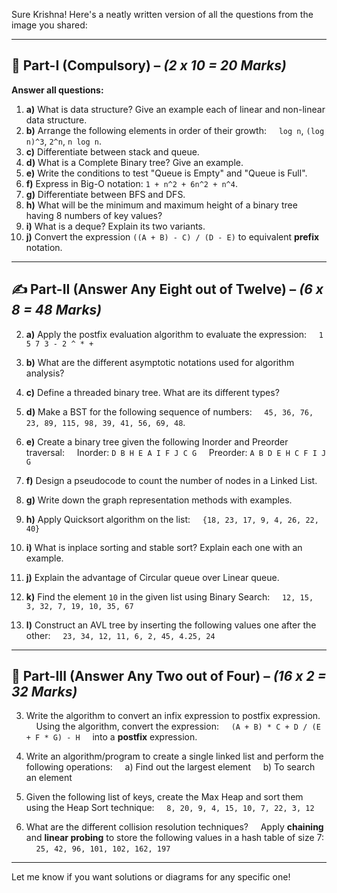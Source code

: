 Sure Krishna! Here's a neatly written version of all the questions from the image you shared:

---

## 🧾 **Part-I (Compulsory)** – *(2 x 10 = 20 Marks)*

**Answer all questions:**

1. **a)** What is data structure? Give an example each of linear and non-linear data structure.
2. **b)** Arrange the following elements in order of their growth:
       `log n`, `(log n)^3`, `2^n`, `n log n`.
3. **c)** Differentiate between stack and queue.
4. **d)** What is a Complete Binary tree? Give an example.
5. **e)** Write the conditions to test "Queue is Empty" and "Queue is Full".
6. **f)** Express in Big-O notation: `1 + n^2 + 6n^2 + n^4`.
7. **g)** Differentiate between BFS and DFS.
8. **h)** What will be the minimum and maximum height of a binary tree having 8 numbers of key values?
9. **i)** What is a deque? Explain its two variants.
10. **j)** Convert the expression `((A + B) - C) / (D - E)` to equivalent **prefix** notation.

---

## ✍️ **Part-II (Answer Any Eight out of Twelve)** – *(6 x 8 = 48 Marks)*

2. **a)** Apply the postfix evaluation algorithm to evaluate the expression:
       `1 5 7 3 - 2 ^ * +`

3. **b)** What are the different asymptotic notations used for algorithm analysis?

4. **c)** Define a threaded binary tree. What are its different types?

5. **d)** Make a BST for the following sequence of numbers:
       `45, 36, 76, 23, 89, 115, 98, 39, 41, 56, 69, 48`.

6. **e)** Create a binary tree given the following Inorder and Preorder traversal:
       Inorder: `D B H E A I F J C G`
       Preorder: `A B D E H C F I J G`

7. **f)** Design a pseudocode to count the number of nodes in a Linked List.

8. **g)** Write down the graph representation methods with examples.

9. **h)** Apply Quicksort algorithm on the list:
       `{18, 23, 17, 9, 4, 26, 22, 40}`

10. **i)** What is inplace sorting and stable sort? Explain each one with an example.

11. **j)** Explain the advantage of Circular queue over Linear queue.

12. **k)** Find the element `10` in the given list using Binary Search:
        `12, 15, 3, 32, 7, 19, 10, 35, 67`

13. **l)** Construct an AVL tree by inserting the following values one after the other:
        `23, 34, 12, 11, 6, 2, 45, 4.25, 24`

---

## 📜 **Part-III (Answer Any Two out of Four)** – *(16 x 2 = 32 Marks)*

3. Write the algorithm to convert an infix expression to postfix expression.
       Using the algorithm, convert the expression:
       `(A + B) * C + D / (E + F * G) - H`
       into a **postfix** expression.

4. Write an algorithm/program to create a single linked list and perform the following operations:
       a) Find out the largest element
       b) To search an element

5. Given the following list of keys, create the Max Heap and sort them using the Heap Sort technique:
       `8, 20, 9, 4, 15, 10, 7, 22, 3, 12`

6. What are the different collision resolution techniques?
       Apply **chaining** and **linear probing** to store the following values in a hash table of size 7:
       `25, 42, 96, 101, 102, 162, 197`

---

Let me know if you want solutions or diagrams for any specific one!
